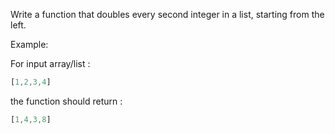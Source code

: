 Write a function that doubles every second integer in a list, starting from the left.

Example:

For input array/list :

```javascript
[1,2,3,4]
```

the function should return :

```javascript
[1,4,3,8]
```
